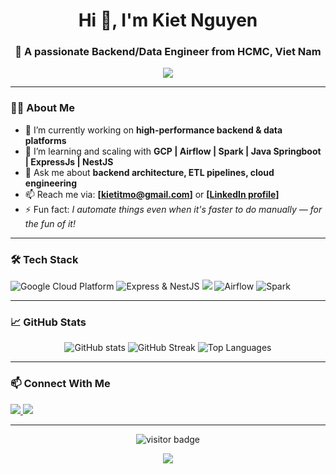 <!-- README.md for GitHub Profile -->

<h1 align="center">Hi 👋, I'm Kiet Nguyen</h1>
<h3 align="center">🚀 A passionate Backend/Data Engineer from HCMC, Viet Nam</h3>

<p align="center">
  <img src="https://readme-typing-svg.herokuapp.com/?lines=Welcome+to+my+GitHub!;Building+scalable+systems;Loving+cloud,+data,+and+automation!" />
</p>

---

### 🧑‍💻 About Me

- 🔭 I’m currently working on **high-performance backend & data platforms**
- 🌱 I’m learning and scaling with **GCP | Airflow | Spark | Java Springboot | ExpressJs | NestJS**
- 💬 Ask me about **backend architecture, ETL pipelines, cloud engineering**
- 📫 Reach me via: **[kietitmo@gmail.com]** or **[[LinkedIn profile](https://www.linkedin.com/in/tuan-kiet-nguyen-053685320/)]**
- ⚡ Fun fact: *I automate things even when it's faster to do manually — for the fun of it!*

---

### 🛠️ Tech Stack

<p align="left">
    <img src="https://skillicons.dev/icons?i=gcp" alt="Google Cloud Platform" />
    <img src="https://skillicons.dev/icons?i=express,nestjs" alt="Express & NestJS" />
    <img src="https://img.shields.io/badge/SpringBoot-6DB33F?style=flat-square&logo=Spring&logoColor=white" atl="Springboot" />
    <img src="https://img.shields.io/badge/Apache%20Airflow-017CEE?style=flat&logo=apacheairflow&logoColor=white" alt="Airflow" />
    <img src="https://img.shields.io/badge/Apache%20Spark-E25A1C?style=flat&logo=apachespark&logoColor=white" alt="Spark" />
</p>

---

### 📈 GitHub Stats

<p align="center">
  <img src="https://github-readme-stats.vercel.app/api?username=kietitmo&show_icons=true&theme=radical" alt="GitHub stats" />
  <img src="https://github-readme-streak-stats.herokuapp.com/?user=kietitmo&theme=radical" alt="GitHub Streak" />
  <img src="https://github-readme-stats.vercel.app/api/top-langs/?username=kietitmo&layout=compact&theme=radical" alt="Top Languages" />
</p>

---

### 📫 Connect With Me

<p align="left">
  <a href="https://linkedin.com/in/tuan-kiet-nguyen-053685320" target="_blank">
    <img src="https://img.shields.io/badge/-LinkedIn-blue?style=flat&logo=linkedin" />
  </a>
  <a href="mailto:kietitmo@gmail.com">
    <img src="https://img.shields.io/badge/-Gmail-D14836?style=flat&logo=gmail&logoColor=white" />
  </a>
</p>

---

<p align="center">
  <img src="https://visitor-badge.laobi.icu/badge?page_id=kietitmo" alt="visitor badge"/>
</p>

<p align="center">
  <img src="https://github-profile-trophy.vercel.app/?username=kietitmo&theme=onedark&margin-w=15" />
</p>
